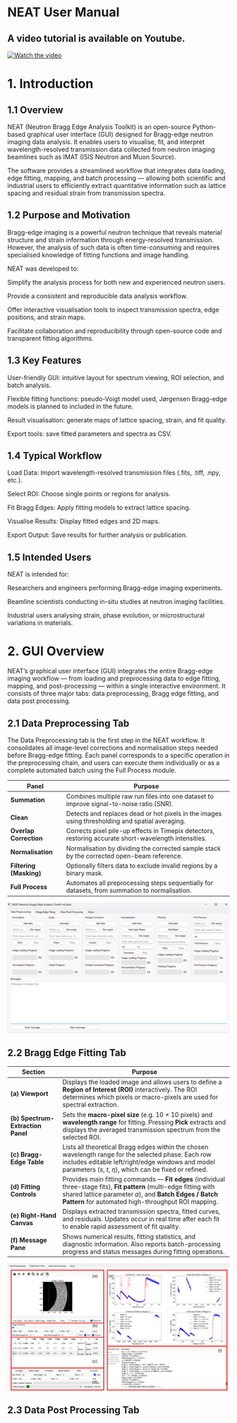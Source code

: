 # NEAT User Manual

## A video tutorial is available on Youtube.
[![Watch the video](https://img.youtube.com/vi/fbucLB5Bypc/hqdefault.jpg)](https://www.youtube.com/watch?v=fbucLB5Bypc)

# 1. Introduction

## 1.1 Overview

NEAT (Neutron Bragg Edge Analysis Toolkit) is an open-source Python-based graphical user interface (GUI) designed for Bragg-edge neutron imaging data analysis. It enables users to visualise, fit, and interpret wavelength-resolved transmission data collected from neutron imaging beamlines such as IMAT (ISIS Neutron and Muon Source).

The software provides a streamlined workflow that integrates data loading, edge fitting, mapping, and batch processing — allowing both scientific and industrial users to efficiently extract quantitative information such as lattice spacing and residual strain from transmission spectra.

## 1.2 Purpose and Motivation

Bragg-edge imaging is a powerful neutron technique that reveals material structure and strain information through energy-resolved transmission. However, the analysis of such data is often time-consuming and requires specialised knowledge of fitting functions and image handling.

NEAT was developed to:

Simplify the analysis process for both new and experienced neutron users.

Provide a consistent and reproducible data analysis workflow.

Offer interactive visualisation tools to inspect transmission spectra, edge positions, and strain maps.

Facilitate collaboration and reproducibility through open-source code and transparent fitting algorithms.

## 1.3 Key Features

User-friendly GUI: intuitive layout for spectrum viewing, ROI selection, and batch analysis.

Flexible fitting functions: pseudo-Voigt model used, Jørgensen Bragg-edge models is planned to included in the future.

Result visualisation: generate maps of lattice spacing, strain, and fit quality.

Export tools: save fitted parameters and spectra as CSV.

## 1.4 Typical Workflow

Load Data: Import wavelength-resolved transmission files (.fits, .tiff, .npy, etc.).

Select ROI: Choose single points or regions for analysis.

Fit Bragg Edges: Apply fitting models to extract lattice spacing.

Visualise Results: Display fitted edges and 2D maps.

Export Output: Save results for further analysis or publication.

## 1.5 Intended Users

NEAT is intended for:

Researchers and engineers performing Bragg-edge imaging experiments.

Beamline scientists conducting in-situ studies at neutron imaging facilities.

Industrial users analysing strain, phase evolution, or microstructural variations in materials.

# 2. GUI Overview

NEAT’s graphical user interface (GUI) integrates the entire Bragg-edge imaging workflow — from loading and preprocessing data to edge fitting, mapping, and post-processing — within a single interactive environment. It consists of three major tabs: data preprocessing, Bragg edge fitting, and data post processing.

## 2.1 Data Preprocessing Tab

The Data Preprocessing tab is the first step in the NEAT workflow. It consolidates all image-level corrections and normalisation steps needed before Bragg-edge fitting.
Each panel corresponds to a specific operation in the preprocessing chain, and users can execute them individually or as a complete automated batch using the Full Process module.


| **Panel**               | **Purpose**                                                                                                      |
| ----------------------- | ---------------------------------------------------------------------------------------------------------------- |
| **Summation**           | Combines multiple raw run files into one dataset to improve signal-to-noise ratio (SNR).                         |
| **Clean**               | Detects and replaces dead or hot pixels in the images using thresholding and spatial averaging.                  |
| **Overlap Correction**  | Corrects pixel pile-up effects in Timepix detectors, restoring accurate short-wavelength intensities.            |
| **Normalisation**       | Normalisation by dividing the corrected sample stack by the corrected open-beam reference.                       |
| **Filtering (Masking)** | Optionally filters data to exclude invalid regions by a binary mask.                                             |
| **Full Process**        | Automates all preprocessing steps sequentially for datasets, from summation to normalisation.                    |

![Data Preprocessing Tab](docs/images/Data_Preprocessing_Tab.png)

## 2.2 Bragg Edge Fitting Tab

| **Section**                       | **Purpose**                                                                                                                                                                                                                          |
| --------------------------------- | ------------------------------------------------------------------------------------------------------------------------------------------------------------------------------------------------------------------------------------ |
| **(a) Viewport**                  | Displays the loaded image and allows users to define a **Region of Interest (ROI)** interactively. The ROI determines which pixels or macro-pixels are used for spectral extraction.                                                 |
| **(b) Spectrum-Extraction Panel** | Sets the **macro-pixel size** (e.g. 10 × 10 pixels) and **wavelength range** for fitting. Pressing **Pick** extracts and displays the averaged transmission spectrum from the selected ROI.                                          |
| **(c) Bragg-Edge Table**          | Lists all theoretical Bragg edges within the chosen wavelength range for the selected phase. Each row includes editable left/right/edge windows and model parameters (*s*, *t*, *η*), which can be fixed or refined.                 |
| **(d) Fitting Controls**          | Provides main fitting commands — **Fit edges** (individual three-stage fits), **Fit pattern** (multi-edge fitting with shared lattice parameter *a*), and **Batch Edges / Batch Pattern** for automated high-throughput ROI mapping. |
| **(e) Right-Hand Canvas**         | Displays extracted transmission spectra, fitted curves, and residuals. Updates occur in real time after each fit to enable rapid assessment of fit quality.                                                                          |
| **(f) Message Pane**              | Shows numerical results, fitting statistics, and diagnostic information. Also reports batch-processing progress and status messages during fitting operations.                                                                       |


![Bragg Edge Fitting Tab](docs/images/Bragg_Edge_Fitting_Tab.png)


## 2.3 Data Post Processing Tab